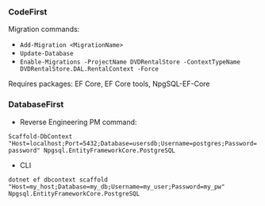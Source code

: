 ### CodeFirst

Migration commands: 
- `Add-Migration <MigrationName>`
- `Update-Database`
- `Enable-Migrations -ProjectName DVDRentalStore -ContextTypeName DVDRentalStore.DAL.RentalContext -Force`

Requires packages: EF Core, EF Core tools, NpgSQL-EF-Core

### DatabaseFirst

- Reverse Engineering PM command:

`Scaffold-DbContext "Host=localhost;Port=5432;Database=usersdb;Username=postgres;Password=password" Npgsql.EntityFrameworkCore.PostgreSQL`

- CLI

`dotnet ef dbcontext scaffold "Host=my_host;Database=my_db;Username=my_user;Password=my_pw" Npgsql.EntityFrameworkCore.PostgreSQL`

